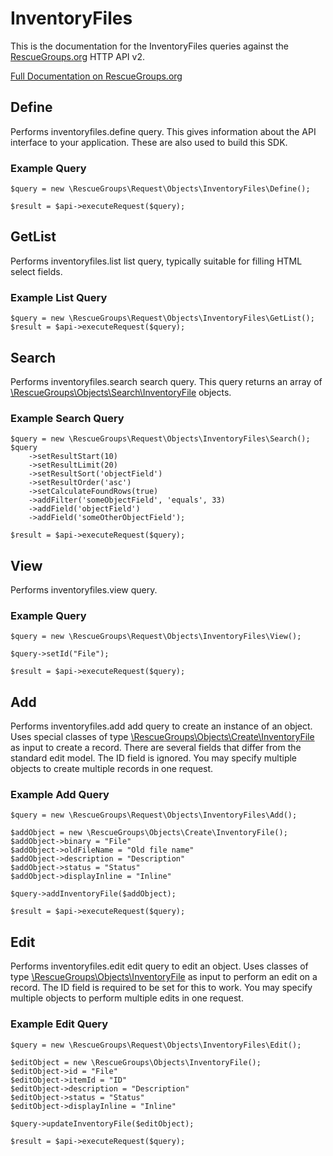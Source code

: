 # InventoryFiles

This is the documentation for the InventoryFiles queries against the [RescueGroups.org](https://www.rescuegroups.org/) HTTP API v2.

[Full Documentation on RescueGroups.org](https://userguide.rescuegroups.org/display/APIDG/Object+definitions#Objectdefinitions-inventoryfiles)

## Define
Performs inventoryfiles.define query. This gives information about the API interface to your application. These are also used to build this SDK.

### Example Query

    $query = new \RescueGroups\Request\Objects\InventoryFiles\Define();

    $result = $api->executeRequest($query);
## GetList
Performs inventoryfiles.list list query, typically suitable for filling HTML select fields.

### Example List Query

    $query = new \RescueGroups\Request\Objects\InventoryFiles\GetList();
    $result = $api->executeRequest($query);
## Search
Performs inventoryfiles.search search query. This query returns an array of [\RescueGroups\Objects\Search\InventoryFile](../../../src/Objects/Search/InventoryFile.php) objects.

### Example Search Query

    $query = new \RescueGroups\Request\Objects\InventoryFiles\Search();
    $query
        ->setResultStart(10)
        ->setResultLimit(20)
        ->setResultSort('objectField')
        ->setResultOrder('asc')
        ->setCalculateFoundRows(true)
        ->addFilter('someObjectField', 'equals', 33)
        ->addField('objectField')
        ->addField('someOtherObjectField');

    $result = $api->executeRequest($query);
## View
Performs inventoryfiles.view query.

### Example Query

    $query = new \RescueGroups\Request\Objects\InventoryFiles\View();

    $query->setId("File");

    $result = $api->executeRequest($query);

## Add
Performs inventoryfiles.add add query to create an instance of an object. Uses special classes of type [\RescueGroups\Objects\Create\InventoryFile](../../../src/Objects/InventoryFile.php) as input to create a record. There are several fields that differ from the standard edit model. The ID field is ignored. You may specify multiple objects to create multiple records in one request.

### Example Add Query

    $query = new \RescueGroups\Request\Objects\InventoryFiles\Add();

    $addObject = new \RescueGroups\Objects\Create\InventoryFile();
    $addObject->binary = "File"
    $addObject->oldFileName = "Old file name"
    $addObject->description = "Description"
    $addObject->status = "Status"
    $addObject->displayInline = "Inline"

    $query->addInventoryFile($addObject);

    $result = $api->executeRequest($query);
## Edit
Performs inventoryfiles.edit edit query to edit an object. Uses classes of type [\RescueGroups\Objects\InventoryFile](../../../src/Objects/InventoryFile.php) as input to perform an edit on a record. The ID field is required to be set for this to work. You may specify multiple objects to perform multiple edits in one request.

### Example Edit Query

    $query = new \RescueGroups\Request\Objects\InventoryFiles\Edit();

    $editObject = new \RescueGroups\Objects\InventoryFile();
    $editObject->id = "File"
    $editObject->itemId = "ID"
    $editObject->description = "Description"
    $editObject->status = "Status"
    $editObject->displayInline = "Inline"

    $query->updateInventoryFile($editObject);

    $result = $api->executeRequest($query);
